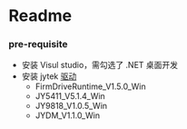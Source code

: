 # Readme

### pre-requisite
- 安装 Visul studio，需勾选了 .NET 桌面开发
- 安装 jytek [驱动](https://www.jytek.com/seesharp)
	- FirmDriveRuntime_V1.5.0_Win
	- JY5411_V5.1.4_Win
	- JY9818_V1.0.5_Win
	- JYDM_V1.1.0_Win

